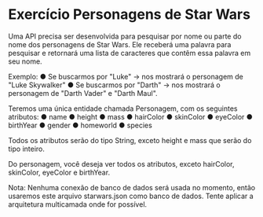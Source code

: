 # Exercício Personagens de Star Wars

Uma API precisa ser desenvolvida para pesquisar por nome ou parte do nome dos
personagens de Star Wars. Ele receberá uma palavra para pesquisar e retornará uma lista
de caracteres que contêm essa palavra em seu nome.

Exemplo:
● Se buscarmos por "Luke" -> nos mostrará o personagem de "Luke Skywalker"
● Se buscarmos por "Darth" -> nos mostrará o personagem de "Darth Vader" e "Darth
Maul".

Teremos uma única entidade chamada Personagem, com os seguintes atributos:
● name
● height
● mass
● hairColor
● skinColor
● eyeColor
● birthYear
● gender
● homeworld
● species

Todos os atributos serão do tipo String, exceto height e mass que serão do tipo inteiro.

Do personagem, você deseja ver todos os atributos, exceto hairColor, skinColor, eyeColor
e birthYear.

Nota: Nenhuma conexão de banco de dados será usada no momento, então usaremos este
arquivo starwars.json como banco de dados. Tente aplicar a arquitetura multicamada
onde for possível.
